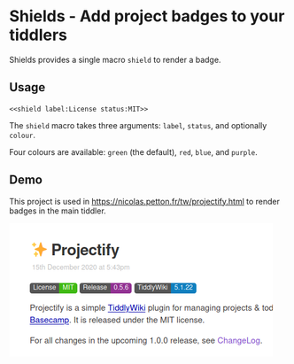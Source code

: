 # Shields - Add project badges to your tiddlers

Shields provides a single macro `shield` to render a badge.

## Usage

```
<<shield label:License status:MIT>>
```

The `shield` macro takes three arguments: `label`, `status`, and optionally `colour`.

Four colours are available: `green` (the default), `red`, `blue`, and `purple`.

## Demo

This project is used in https://nicolas.petton.fr/tw/projectify.html to render
badges in the main tiddler.

<a href="./screenshots/example.png"><img src="./screenshots/example.png" alt="Grey theme"/></a>
 
